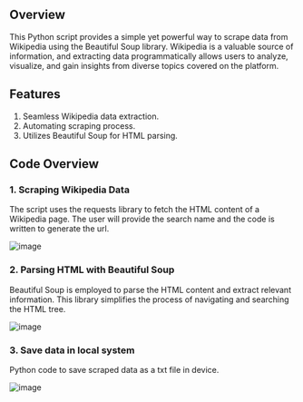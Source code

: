 ## Overview
This Python script provides a simple yet powerful way to scrape data from Wikipedia using the Beautiful Soup library. Wikipedia is a valuable source of information, and extracting data programmatically allows users to analyze, visualize, and gain insights from diverse topics covered on the platform.

## Features
1. Seamless Wikipedia data extraction.
2. Automating scraping process.
3. Utilizes Beautiful Soup for HTML parsing.

## Code Overview

### 1. Scraping Wikipedia Data
The script uses the requests library to fetch the HTML content of a Wikipedia page. The user will provide the search name and the code is written to generate the url.


![image](https://github.com/AbhijeetGautam18/Wikipedia-Data-Scraping/assets/79470730/c9eaca2d-69c0-4413-90f1-7a2068dc4c1a)

### 2. Parsing HTML with Beautiful Soup
Beautiful Soup is employed to parse the HTML content and extract relevant information. This library simplifies the process of navigating and searching the HTML tree.


![image](https://github.com/AbhijeetGautam18/Wikipedia-Data-Scraping/assets/79470730/78e616d9-8044-447d-8e9f-f6f1f6a80557)

### 3. Save data in local system
Python code to save scraped data as a txt file in device.


![image](https://github.com/AbhijeetGautam18/Wikipedia-Data-Scraping/assets/79470730/a96425e3-37d6-4d33-8d78-218dbe855b33)






   

